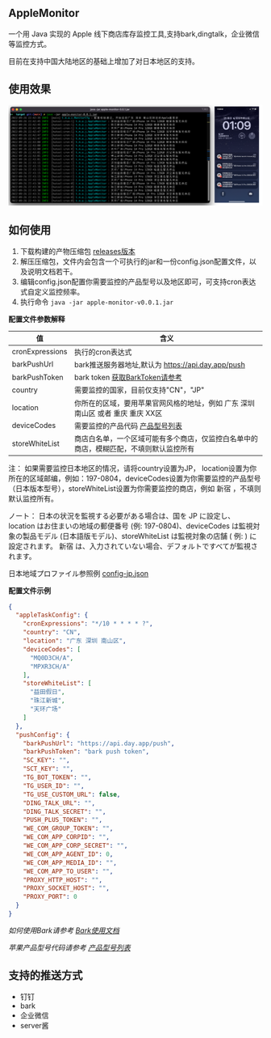 ## AppleMonitor

一个用 Java 实现的 Apple 线下商店库存监控工具,支持bark,dingtalk，企业微信等监控方式。

目前在支持中国大陆地区的基础上增加了对日本地区的支持。

## 使用效果

![效果图](docs/images/view.png)

## 如何使用

1. 下载构建的产物压缩包 [releases版本](https://github.com/MoshiCoCo/Apple-Monitor/releases)
2. 解压压缩包，文件内会包含一个可执行的jar和一份config.json配置文件，以及说明文档若干。
3. 编辑config.json配置你需要监控的产品型号以及地区即可，可支持cron表达式自定义监控频率。
4. 执行命令 `java -jar apple-monitor-v0.0.1.jar`

**配置文件参数解释**

| 值               | 含义                                                  |
|-----------------|-----------------------------------------------------|
| cronExpressions | 执行的cron表达式                                          |
| barkPushUrl     | bark推送服务器地址,默认为  https://api.day.app/push           |
| barkPushToken   | bark token    [获取BarkToken请参考](./docs/use-bark.md)  |
| country         | 需要监控的国家，目前仅支持"CN"，"JP"                              |
| location        | 你所在的区域，要用苹果官网风格的地址，例如 广东 深圳 南山区 或者 重庆 重庆 XX区        |
| deviceCodes     | 需要监控的产品代码    [产品型号列表](./docs/apple-device-codes.md) |
| storeWhiteList  | 商店白名单，一个区域可能有多个商店，仅监控白名单中的商店，模糊匹配，不填则默认监控所有         |

注：
如果需要监控日本地区的情况，请将country设置为JP，
location设置为你所在的区域邮编，例如：197-0804，deviceCodes设置为你需要监控的产品型号（日本版本型号），storeWhiteList设置为你需要监控的商店，例如
新宿 ，不填则默认监控所有。

ノート：
日本の状況を監視する必要がある場合は、国を JP に設定し、
location はお住まいの地域の郵便番号 (例: 197-0804)、deviceCodes は監視対象の製品モデル (日本語版モデル)、storeWhiteList は監視対象の店舗 (
例: ) に設定されます。
新宿 は、入力されていない場合、デフォルトですべてが監視されます。

日本地域プロファイル参照例 [config-jp.json](./src/main/resources/config-jp.json)

**配置文件示例**

```json
{
  "appleTaskConfig": {
    "cronExpressions": "*/10 * * * * ?",
    "country": "CN",
    "location": "广东 深圳 南山区",
    "deviceCodes": [
      "MQ0D3CH/A",
      "MPXR3CH/A"
    ],
    "storeWhiteList": [
      "益田假日",
      "珠江新城",
      "天环广场"
    ]
  },
  "pushConfig": {
    "barkPushUrl": "https://api.day.app/push",
    "barkPushToken": "bark push token",
    "SC_KEY": "",
    "SCT_KEY": "",
    "TG_BOT_TOKEN": "",
    "TG_USER_ID": "",
    "TG_USE_CUSTOM_URL": false,
    "DING_TALK_URL": "",
    "DING_TALK_SECRET": "",
    "PUSH_PLUS_TOKEN": "",
    "WE_COM_GROUP_TOKEN": "",
    "WE_COM_APP_CORPID": "",
    "WE_COM_APP_CORP_SECRET": "",
    "WE_COM_APP_AGENT_ID": 0,
    "WE_COM_APP_MEDIA_ID": "",
    "WE_COM_APP_TO_USER": "",
    "PROXY_HTTP_HOST": "",
    "PROXY_SOCKET_HOST": "",
    "PROXY_PORT": 0
  }
}
```

*如何使用Bark请参考 [Bark使用文档](./docs/use-bark.md)*

*苹果产品型号代码请参考 [产品型号列表](./docs/apple-device-codes.md)*

## 支持的推送方式

- 钉钉
- bark
- 企业微信
- server酱